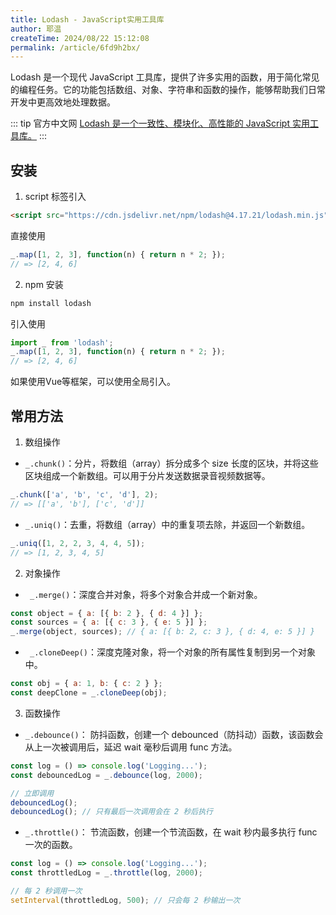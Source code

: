```yaml
---
title: Lodash - JavaScript实用工具库
author: 耶温
createTime: 2024/08/22 15:12:08
permalink: /article/6fd9h2bx/
---
```


Lodash 是一个现代 JavaScript 工具库，提供了许多实用的函数，用于简化常见的编程任务。它的功能包括数组、对象、字符串和函数的操作，能够帮助我们日常开发中更高效地处理数据。

::: tip  官方中文网
[Lodash 是一个一致性、模块化、高性能的 JavaScript 实用工具库。](https://www.lodashjs.com/)
:::


## 安装

1. script 标签引入

```html
<script src="https://cdn.jsdelivr.net/npm/lodash@4.17.21/lodash.min.js"></script>
```
直接使用

```js
_.map([1, 2, 3], function(n) { return n * 2; });
// => [2, 4, 6]
```
2. npm 安装

```bash
npm install lodash
```
引入使用
```js
import _ from 'lodash';
_.map([1, 2, 3], function(n) { return n * 2; });
// => [2, 4, 6]
```
如果使用Vue等框架，可以使用全局引入。


## 常用方法
1. 数组操作
-   `_.chunk()`：分片，将数组（array）拆分成多个 size 长度的区块，并将这些区块组成一个新数组。可以用于分片发送数据录音视频数据等。
```js
_.chunk(['a', 'b', 'c', 'd'], 2);
// => [['a', 'b'], ['c', 'd']]
```
-   `_.uniq()`：去重，将数组（array）中的重复项去除，并返回一个新数组。
```js
_.uniq([1, 2, 2, 3, 4, 4, 5]);
// => [1, 2, 3, 4, 5]
```

2. 对象操作

-  ` _.merge()`：深度合并对象，将多个对象合并成一个新对象。
```js
const object = { a: [{ b: 2 }, { d: 4 }] };
const sources = { a: [{ c: 3 }, { e: 5 }] };
_.merge(object, sources); // { a: [{ b: 2, c: 3 }, { d: 4, e: 5 }] }
```
-  ` _.cloneDeep()`：深度克隆对象，将一个对象的所有属性复制到另一个对象中。
```js
const obj = { a: 1, b: { c: 2 } };
const deepClone = _.cloneDeep(obj);
```



3. 函数操作

-   `_.debounce()`： 防抖函数，创建一个 debounced（防抖动）函数，该函数会从上一次被调用后，延迟 wait 毫秒后调用 func 方法。
```js
const log = () => console.log('Logging...');
const debouncedLog = _.debounce(log, 2000);

// 立即调用
debouncedLog();
debouncedLog(); // 只有最后一次调用会在 2 秒后执行
```
-   `_.throttle()`： 节流函数，创建一个节流函数，在 wait 秒内最多执行 func 一次的函数。
```js
const log = () => console.log('Logging...');
const throttledLog = _.throttle(log, 2000);

// 每 2 秒调用一次
setInterval(throttledLog, 500); // 只会每 2 秒输出一次
```
